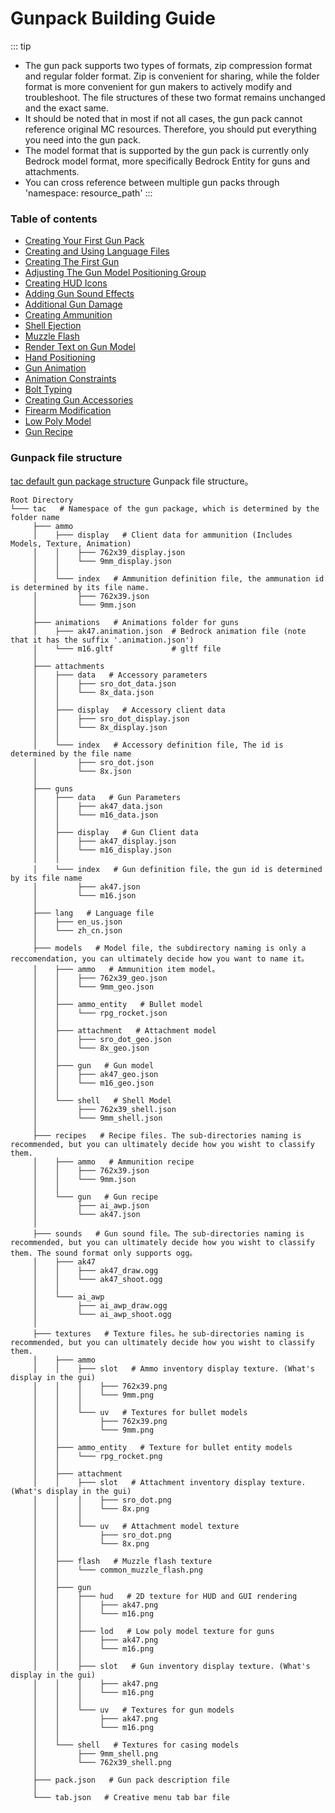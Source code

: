 # Gunpack Building Guide
::: tip
- The gun pack supports two types of formats, zip compression format and regular folder format. Zip is convenient for sharing, while the folder format is more convenient for gun makers to actively modify and troubleshoot. The file structures of these two format remains unchanged and the exact same.
- It should be noted that in most if not all cases, the gun pack cannot reference original MC resources. Therefore, you should put everything you need into the gun pack.
- The model format that is supported by the gun pack is currently only Bedrock model format, more specifically Bedrock Entity for guns and attachments.
- You can cross reference between multiple gun packs through 'namespace: resource_path'
:::
### Table of contents
- [Creating Your First Gun Pack](/gunpack/first_gunpack/)
- [Creating and Using Language Files](/gunpack/language/)
- [Creating The First Gun](/gunpack/first_gun/)
- [Adjusting The Gun Model Positioning Group](/gunpack/gun_positioning/)
- [Creating HUD Icons]( /gunpack/hud_icon/)
- [Adding Gun Sound Effects]( /gunpack/gun_sound/)
- [Additional Gun Damage]( /gunpack/gun_extra_damage/)
- [Creating Ammunition](/gunpack/ammo/)
- [Shell Ejection](/gunpack/shell_ejection/)
- [Muzzle Flash](/gunpack/muzzle_flash/)
- [Render Text on Gun Model](/gunpack/render_text/)
- [Hand Positioning](/gunpack/hand_pos/)
- [Gun Animation](/gunpack/animation/)
- [Animation Constraints](/gunpack/ica/)
- [Bolt Typing](/gunpack/bolt_type/)
- [Creating Gun Accessories](/gunpack/attachment/)
- [Firearm Modification](/gunpack/gun_refit/)
- [Low Poly Model](/gunpack/lod/)
- [Gun Recipe](/gunpack/recipe/)
### Gunpack file structure
[tac default gun package structure](https://github.com/MCModderAnchor/TimelessAndClassicsZero/tree/1.18.2/src/main/resources/assets/tac/custom/tac_default_gun) Gunpack file structure。
```
Root Directory
└─── tac   # Namespace of the gun package, which is determined by the folder name
     ├─── ammo
     │    ├─── display   # Client data for ammunition (Includes Models, Texture, Animation)
     │    │    ├─── 762x39_display.json
     │    │    └─── 9mm_display.json
     │    │
     │    └─── index   # Ammunition definition file, the ammunation id is determined by its file name.
     │         ├─── 762x39.json
     │         └─── 9mm.json
     │
     ├─── animations   # Animations folder for guns
     │    ├─── ak47.animation.json  # Bedrock animation file (note that it has the suffix '.animation.json')
     │    └─── m16.gltf             # gltf file
     │
     ├─── attachments
     │    ├─── data   # Accessory parameters
     │    │    ├─── sro_dot_data.json
     │    │    └─── 8x_data.json
     │    │
     │    ├─── display   # Accessory client data
     │    │    ├─── sro_dot_display.json
     │    │    └─── 8x_display.json
     │    │
     │    └─── index   # Accessory definition file, The id is determined by the file name
     │         ├─── sro_dot.json
     │         └─── 8x.json
     │
     ├─── guns
     │    ├─── data   # Gun Parameters
     │    │    ├─── ak47_data.json
     │    │    └─── m16_data.json
     │    │
     │    ├─── display   # Gun Client data
     │    │    ├─── ak47_display.json
     │    │    └─── m16_display.json
     │    │
     │    └─── index   # Gun definition file，the gun id is determined by its file name
     │         ├─── ak47.json
     │         └─── m16.json
     │
     ├─── lang   # Language file
     │    ├─── en_us.json
     │    └─── zh_cn.json
     │
     ├─── models   # Model file, the subdirectory naming is only a reccomendation, you can ultimately decide how you want to name it。
     │    ├─── ammo   # Ammunition item model。
     │    │    ├─── 762x39_geo.json
     │    │    └─── 9mm_geo.json
     │    │
     │    ├─── ammo_entity   # Bullet model
     │    │    └─── rpg_rocket.json
     │    │
     │    ├─── attachment   # Attachment model
     │    │    ├─── sro_dot_geo.json
     │    │    └─── 8x_geo.json
     │    │
     │    ├─── gun   # Gun model
     │    │    ├─── ak47_geo.json
     │    │    └─── m16_geo.json
     │    │
     │    └─── shell   # Shell Model
     │         ├─── 762x39_shell.json
     │         └─── 9mm_shell.json
     │
     ├─── recipes   # Recipe files. The sub-directories naming is recommended, but you can ultimately decide how you wisht to classify them.
     │    ├─── ammo   # Ammunition recipe
     │    │    ├─── 762x39.json
     │    │    └─── 9mm.json
     │    │
     │    └─── gun   # Gun recipe
     │         ├─── ai_awp.json
     │         └─── ak47.json
     │
     ├─── sounds   # Gun sound file。The sub-directories naming is recommended, but you can ultimately decide how you wisht to classify them. The sound format only supports ogg。
     │    ├─── ak47
     │    │    ├─── ak47_draw.ogg
     │    │    └─── ak47_shoot.ogg
     │    │
     │    └─── ai_awp
     │         ├─── ai_awp_draw.ogg
     │         └─── ai_awp_shoot.ogg
     │
     ├─── textures   # Texture files。he sub-directories naming is recommended, but you can ultimately decide how you wisht to classify them.
     │    ├─── ammo
     │    │    ├─── slot   # Ammo inventory display texture. (What's display in the gui)
     │    │    │    ├─── 762x39.png
     │    │    │    └─── 9mm.png
     │    │    │
     │    │    └─── uv   # Textures for bullet models
     │    │         ├─── 762x39.png
     │    │         └─── 9mm.png
     │    │
     │    ├─── ammo_entity   # Texture for bullet entity models
     │    │    └─── rpg_rocket.png
     │    │
     │    ├─── attachment
     │    │    ├─── slot   # Attachment inventory display texture. (What's display in the gui)
     │    │    │    ├─── sro_dot.png
     │    │    │    └─── 8x.png
     │    │    │
     │    │    └─── uv   # Attachment model texture
     │    │         ├─── sro_dot.png
     │    │         └─── 8x.png
     │    │
     │    ├─── flash   # Muzzle flash texture
     │    │    └─── common_muzzle_flash.png
     │    │
     │    ├─── gun
     │    │    ├─── hud   # 2D texture for HUD and GUI rendering
     │    │    │    ├─── ak47.png
     │    │    │    └─── m16.png
     │    │    │
     │    │    ├─── lod   # Low poly model texture for guns
     │    │    │    ├─── ak47.png
     │    │    │    └─── m16.png
     │    │    │
     │    │    ├─── slot   # Gun inventory display texture. (What's display in the gui)
     │    │    │    ├─── ak47.png
     │    │    │    └─── m16.png
     │    │    │
     │    │    └─── uv   # Textures for gun models
     │    │         ├─── ak47.png
     │    │         └─── m16.png
     │    │
     │    └─── shell   # Textures for casing models
     │         ├─── 9mm_shell.png
     │         └─── 762x39_shell.png
     │
     ├─── pack.json   # Gun pack description file
     │
     └─── tab.json   # Creative menu tab bar file
```